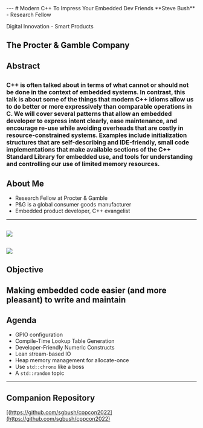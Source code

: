 <section data-background="assets/cppcon-banner.png" data-background-size="contain">
---
# Modern C++ To Impress Your Embedded Dev Friends
**Steve Bush** - Research Fellow

Digital Innovation - Smart Products

The Procter & Gamble Company
---
# Abstract
<span style="font-size:75%;">C++ is often talked about in terms of what cannot or should not be done in the context of embedded systems.  In contrast, this talk is about some of the things that modern C++ idioms allow us to do better or more expressively than comparable operations in C.  We will cover several patterns that allow an embedded developer to express intent clearly, ease maintenance, and encourage re-use while avoiding overheads that are costly in resource-constrained systems.  Examples include initialization structures that are self-describing and IDE-friendly, small code implementations that make available sections of the C++ Standard Library for embedded use, and tools for understanding and controlling our use of limited memory resources.</span>
---
# About Me
* Research Fellow at Procter & Gamble
* P&G is a global consumer goods manufacturer
* Embedded product developer, C++ evangelist
---
<image src="assets/PGBrands.png" style="max-width: 100%;"></image>
---
# 
<image src="assets/CESProducts.png" style="max-width: 100%;"></image> 
---
# Objective
Making embedded code easier (and more pleasant) to write and maintain
---
# Agenda
* GPIO configuration
* Compile-Time Lookup Table Generation
* Developer-Friendly Numeric Constructs
* Lean stream-based IO
* Heap memory management for allocate-once 
* Use `std::chrono` like a boss
* A `std::random` topic
---
# Companion Repository
[(https://github.com/sgbush/cppcon2022](https://github.com/sgbush/cppcon2022)
